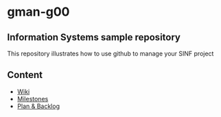 # gman-g00

## Information Systems sample repository
This repository illustrates how to use github to manage your SINF project

## Content
* [Wiki](https://github.com/FEUP-M-EEC011/gman-g00/wiki)
* [Milestones](https://github.com/FEUP-M-EEC011/gman-g00/milestones)
* [Plan & Backlog](https://github.com/orgs/FEUP-M-EEC011/projects/20/views/1)
